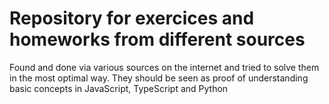 # Repository for exercices and homeworks from different sources

Found and done via various sources on the internet and tried to solve them in the most optimal way. They should be seen as proof of understanding basic concepts in JavaScript, TypeScript and Python
